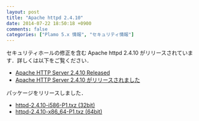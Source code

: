 ```yaml
---
layout: post
title: "Apache httpd 2.4.10"
date: 2014-07-22 18:50:18 +0900
comments: false
categories: ["Plamo 5.x 情報", "セキュリティ情報"]
---
```


セキュリティホールの修正を含む Apache httpd 2.4.10 がリリースされています．詳しくは以下をご覧ください．

* [Apache HTTP Server 2.4.10 Released](http://www.apache.org/dist/httpd/Announcement2.4.html)
* [Apache HTTP Server 2.4.10 がリリースされました](http://www.apache.jp/news/apache-http-server-2.4.10-released)

パッケージをリリースしました．

* [httpd-2.4.10-i586-P1.txz (32bit)](ftp://plamo.linet.gr.jp/pub/Plamo-5.x/x86/plamo/05_ext/network2.txz/httpd-2.4.10-i586-P1.txz)
* [httpd-2.4.10-x86_64-P1.txz (64bit)](ftp://plamo.linet.gr.jp/pub/Plamo-5.x/x86_64/plamo/05_ext/network2.txz/httpd-2.4.10-x86_64-P1.txz)
